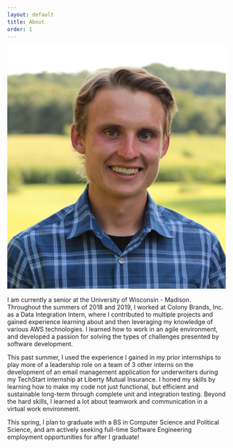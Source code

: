 ```yaml
---
layout: default
title: About
order: 1
---
```


<div id="wrapper">
    <img src="./images/me.jpg" class="profile-img">
</div>

  I am currently a senior at the University of Wisconsin - Madison. Throughout the summers of 2018 and 2019, I worked at Colony Brands, Inc. as a Data Integration Intern, where I contributed to multiple projects and gained experience learning about and then leveraging my knowledge of various AWS technologies. I learned how to work in an agile environment, and developed a passion for solving the types of challenges presented by software development.
  
  This past summer, I used the experience I gained in my prior internships to play more of a leadership role on a team of 3 other interns on the development of an email management application for underwriters during my TechStart internship at Liberty Mutual Insurance. I honed my skills by learning how to make my code not just functional, but efficient and sustainable long-term through complete unit and integration testing. Beyond the hard skills, I learned a lot about teamwork and communication in a virtual work environment.

  This spring, I plan to graduate with a BS in Computer Science and Political Science, and am actively seeking full-time Software Engineering employment opportunities for after I graduate!
